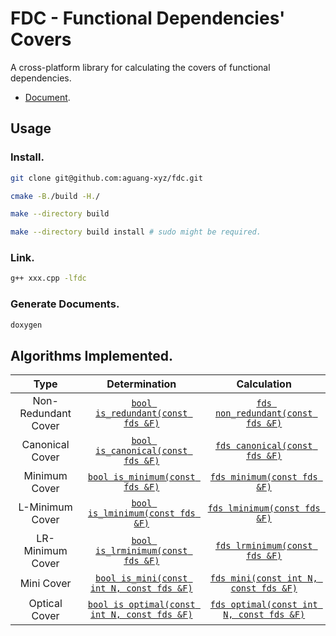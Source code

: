 # FDC - Functional Dependencies' Covers

A cross-platform library for calculating the covers of functional dependencies.

* [Document](https://aguang-xyz.github.io/fdc/namespacefdc.html).

## Usage

### Install.

```bash
git clone git@github.com:aguang-xyz/fdc.git

cmake -B./build -H./

make --directory build

make --directory build install # sudo might be required.
```

### Link.

```bash
g++ xxx.cpp -lfdc
```

### Generate Documents.

```bash
doxygen
```

## Algorithms Implemented.

| Type | Determination | Calculation
|:---:|:-----:|:----:|
| Non-Redundant Cover | [`bool is_redundant(const fds &F)`](https://aguang-xyz.github.io/fdc/group__algorithms.html#gacd3f67413e2b4badbb7a743d147d4122) | [`fds non_redundant(const fds &F)`](https://aguang-xyz.github.io/fdc/group__algorithms.html#ga40f20f64f21360947f32bec8fc771280) |
| Canonical Cover | [`bool is_canonical(const fds &F)`](https://aguang-xyz.github.io/fdc/group__algorithms.html#ga6f7c3eebb058e80db712ff650fe3fcd6) | [`fds canonical(const fds &F)`](https://aguang-xyz.github.io/fdc/group__algorithms.html#ga22211622a812c6160ef041e025ab7c9b) |
| Minimum Cover | [`bool is_minimum(const fds &F)`](https://aguang-xyz.github.io/fdc/group__algorithms.html#ga4366e0efe33ff07476e11e301a2246a1) | [`fds minimum(const fds &F)`](https://aguang-xyz.github.io/fdc/group__algorithms.html#ga593e7fa977c8be828fe7b12c027e1cf8) |
| L-Minimum Cover | [`bool is_lminimum(const fds &F)`](https://aguang-xyz.github.io/fdc/group__algorithms.html#ga9451f7e7dce4ba496860a0bccc9b363b) | [`fds lminimum(const fds &F)`](https://aguang-xyz.github.io/fdc/group__algorithms.html#gaaf764a60a4a782d4e4d7a1c154ef5a58) |
| LR-Minimum Cover | [`bool is_lrminimum(const fds &F)`](https://aguang-xyz.github.io/fdc/group__algorithms.html#gafcc19bab0f9b7dc2c803a9c6909ba10a) | [`fds lrminimum(const fds &F)`](https://aguang-xyz.github.io/fdc/group__algorithms.html#ga5f0a53e5324ac2c8d88ba7a0562f2f22) |
| Mini Cover | [`bool is_mini(const int N, const fds &F)`](https://aguang-xyz.github.io/fdc/group__algorithms.html#ga54a91a08d929dfd415d459f22c602330) | [`fds mini(const int N, const fds &F)`](https://aguang-xyz.github.io/fdc/group__algorithms.html#ga921b955e425f8577e3334582e0d55aaa) |
| Optical Cover | [`bool is optimal(const int N, const fds &F)`](https://aguang-xyz.github.io/fdc/group__algorithms.html#gacb116bfc83fcd310c957ebba959ab7bd) | [`fds optimal(const int N, const fds &F)`](https://aguang-xyz.github.io/fdc/group__algorithms.html#ga42b31942e18769018ea9957a528508cb) |
